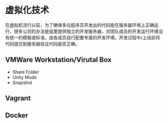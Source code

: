 # 虚拟化技术

在虚拟机流行以前，为了确保多位程序员开发出的代码能在服务器环境上正确运行，很多公司的办法是组里提供独立的开发服务器，对团队成员的开发运行环境没有统一的模板或标准，由各成员自行配置专属的开发环境，开发过程中/上线前将代码提交到服务器验证代码是否正确。

## VMWare Workstation/Virutal Box
* Share Folder
* Unity Mode
* Snapshot

## Vagrant

## Docker
